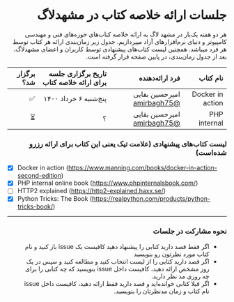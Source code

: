  <div dir='rtl'>

# جلسات ارائه خلاصه کتاب در مشهد‌لاگ
هر دو هفته یک‌بار در مشهد لاگ به ارائه خلاصه کتاب‌های حوزه‌های فنی و مهندسی کامپیوتر و دنیای نرم‌افزارهای آزاد میپردازیم. جدول زیر زمان‌بندی ارائه هر کتاب توسط هر فرد میباشد. همچنین لیست‌ کتاب‌های پیشنهادی توسط کاربران و اعضای مشهد‌لاگ، بعد از جدول زمان‌بندی، در پایین صفحه قرار گرفته است.

| نام کتاب | فرد ارائه‌دهنده | تاریخ برگزاری جلسه برای ارائه خلاصه کتاب | برگزار شد؟ |
|  ---: |  ---: | ---: | ---: |
| Docker in action | امیرحسین بقایی [@amirbagh75](https://github.com/amirbagh75)| پنج‌شنبه ۶ خرداد ۱۴۰۰ | ✅ |
| PHP internal | امیرحسین بقایی [@amirbagh75](https://github.com/amirbagh75)| ؟ | ⏳ |

### لیست کتاب‌های پیشنهادی (علامت تیک یعنی این کتاب برای ارائه رزرو شده‌است)

</div>

- [x] Docker in action (https://www.manning.com/books/docker-in-action-second-edition)
- [x] PHP internal online book (https://www.phpinternalsbook.com/)
- [ ] HTTP2 explained (https://http2-explained.haxx.se/)
- [x] Python Tricks: The Book (https://realpython.com/products/python-tricks-book/)

---

<div dir='rtl'>
          
### نحوه مشارکت در جلسات
          
- اگر فقط قصد دارید کتابی را پیشنهاد دهید کافیست یک issue باز کنید و نام کتاب مورد نظرتون رو بنویسید
- اگر قصد دارید کتابی را از لیست انتخاب کنید و مطالعه کنید و سپس در یک روز مشخص ارائه دهید، کافیست داخل issue بنویسید که چه کتابی را برای چه روزی مد نظر دارید.
- اگر قبلا کتابی خوانده‌اید و قصد دارید فقط ارائه دهید، کافیست داخل issue نام کتاب و زمان مدنظرتان را بنویسید.

</div>
